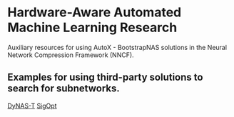# Hardware-Aware Automated Machine Learning Research

Auxiliary resources for using AutoX - BootstrapNAS solutions in the Neural Network Compression Framework (NNCF).

## Examples for using third-party solutions to search for subnetworks. 

[DyNAS-T](examples/bootstrapNAS/third_party_search/dynas-t_external_search_resnet50_supernet.ipynb) 
[SigOpt](examples/bootstrapNAS/third_party_search/sigopt_external_search_resnet50_supernet.ipynb) 


